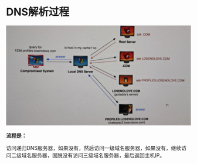 # DNS解析过程

![image-20210915145301459](DNS解析过程.assets/image-20210915145301459.png)





**流程是：**

访问递归DNS服务器，如果没有，然后访问一级域名服务器，如果没有，继续访问二级域名服务器，固脱没有访问三级域名服务器，最后返回主机IP。

